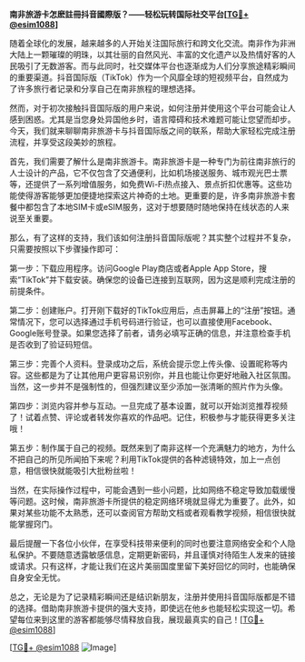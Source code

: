**南非旅游卡怎麽註冊抖音國際版？——轻松玩转国际社交平台[[TG💪+ @esim1088](https://t.me/s/esim1088)]**

随着全球化的发展，越来越多的人开始关注国际旅行和跨文化交流。南非作为非洲大陆上一颗璀璨的明珠，以其壮丽的自然风光、丰富的文化遗产以及热情好客的人民吸引了无数游客。而与此同时，社交媒体平台也逐渐成为人们分享旅途精彩瞬间的重要渠道。抖音国际版（TikTok）作为一个风靡全球的短视频平台，自然成为了许多旅行者记录和分享自己在南非旅程的理想选择。

然而，对于初次接触抖音国际版的用户来说，如何注册并使用这个平台可能会让人感到困惑。尤其是当您身处异国他乡时，语言障碍和技术难题可能让您望而却步。今天，我们就来聊聊南非旅游卡与抖音国际版之间的联系，帮助大家轻松完成注册流程，并享受这段美妙的旅程。

首先，我们需要了解什么是南非旅游卡。南非旅游卡是一种专门为前往南非旅行的人士设计的产品，它不仅包含了交通便利，比如机场接送服务、城市观光巴士票等，还提供了一系列增值服务，如免费Wi-Fi热点接入、景点折扣优惠等。这些功能使得游客能够更加便捷地探索这片神奇的土地。更重要的是，许多南非旅游卡套餐中都包含了本地SIM卡或eSIM服务，这对于想要随时随地保持在线状态的人来说至关重要。

那么，有了这样的支持，我们该如何注册抖音国际版呢？其实整个过程并不复杂，只需要按照以下步骤操作即可：

第一步：下载应用程序。访问Google Play商店或者Apple App Store，搜索“TikTok”并下载安装。确保您的设备已连接到互联网，因为这是顺利完成注册的前提条件。

第二步：创建账户。打开刚下载好的TikTok应用后，点击屏幕上的“注册”按钮。通常情况下，您可以选择通过手机号码进行验证，也可以直接使用Facebook、Google账号登录。如果您选择了前者，请务必填写正确的信息，并注意检查手机是否收到了验证码短信。

第三步：完善个人资料。登录成功之后，系统会提示您上传头像、设置昵称等内容。这些都是为了让其他用户更容易识别你，并且也能让你更好地融入社区氛围。当然，这一步并不是强制性的，但强烈建议至少添加一张清晰的照片作为头像。

第四步：浏览内容并参与互动。一旦完成了基本设置，就可以开始浏览推荐视频了！试着点赞、评论或者转发你喜欢的作品吧。记住，积极参与才能获得更多关注哦！

第五步：制作属于自己的视频。既然来到了南非这样一个充满魅力的地方，为什么不把自己的所见所闻拍下来呢？利用TikTok提供的各种滤镜特效，加上一点创意，相信很快就能吸引大批粉丝啦！

当然，在实际操作过程中，可能会遇到一些小问题，比如网络不稳定导致加载缓慢等问题。这时候，南非旅游卡所提供的稳定网络环境就显得尤为重要了。此外，如果对某些功能不太熟悉，还可以查阅官方帮助文档或者观看教学视频，相信很快就能掌握窍门。

最后提醒一下各位小伙伴，在享受科技带来便利的同时也要注意网络安全和个人隐私保护。不要随意透露敏感信息，定期更新密码，并且谨慎对待陌生人发来的链接或请求。只有这样，才能让我们在这片美丽国度里留下美好回忆的同时，也能确保自身安全无忧。

总之，无论是为了记录精彩瞬间还是结识新朋友，注册并使用抖音国际版都是不错的选择。借助南非旅游卡提供的强大支持，即使远在他乡也能轻松实现这一切。希望每位来到这里的游客都能够尽情释放自我，展现最真实的自己！[[TG💪+ @esim1088](https://t.me/s/esim1088)]

[[TG💪+ @esim1088](https://t.me/s/esim1088) ![Image](https://i.postimg.cc/4NQfJmqS/Snipaste-2025-05-13-00-14-12.png)]
